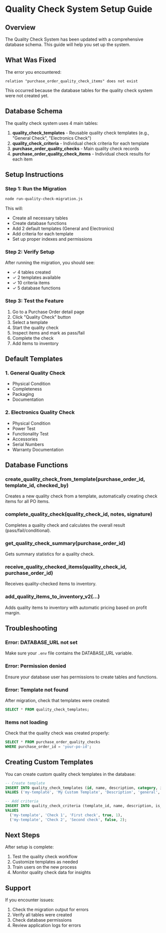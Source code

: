 # Quality Check System Setup Guide

## Overview

The Quality Check System has been updated with a comprehensive database schema. This guide will help you set up the system.

## What Was Fixed

The error you encountered:
```
relation "purchase_order_quality_check_items" does not exist
```

This occurred because the database tables for the quality check system were not created yet.

## Database Schema

The quality check system uses 4 main tables:

1. **quality_check_templates** - Reusable quality check templates (e.g., "General Check", "Electronics Check")
2. **quality_check_criteria** - Individual check criteria for each template
3. **purchase_order_quality_checks** - Main quality check records
4. **purchase_order_quality_check_items** - Individual check results for each item

## Setup Instructions

### Step 1: Run the Migration

```bash
node run-quality-check-migration.js
```

This will:
- Create all necessary tables
- Create database functions
- Add 2 default templates (General and Electronics)
- Add criteria for each template
- Set up proper indexes and permissions

### Step 2: Verify Setup

After running the migration, you should see:
- ✓ 4 tables created
- ✓ 2 templates available
- ✓ 10 criteria items
- ✓ 5 database functions

### Step 3: Test the Feature

1. Go to a Purchase Order detail page
2. Click "Quality Check" button
3. Select a template
4. Start the quality check
5. Inspect items and mark as pass/fail
6. Complete the check
7. Add items to inventory

## Default Templates

### 1. General Quality Check
- Physical Condition
- Completeness
- Packaging
- Documentation

### 2. Electronics Quality Check
- Physical Condition
- Power Test
- Functionality Test
- Accessories
- Serial Numbers
- Warranty Documentation

## Database Functions

### create_quality_check_from_template(purchase_order_id, template_id, checked_by)
Creates a new quality check from a template, automatically creating check items for all PO items.

### complete_quality_check(quality_check_id, notes, signature)
Completes a quality check and calculates the overall result (pass/fail/conditional).

### get_quality_check_summary(purchase_order_id)
Gets summary statistics for a quality check.

### receive_quality_checked_items(quality_check_id, purchase_order_id)
Receives quality-checked items to inventory.

### add_quality_items_to_inventory_v2(...)
Adds quality items to inventory with automatic pricing based on profit margin.

## Troubleshooting

### Error: DATABASE_URL not set
Make sure your `.env` file contains the DATABASE_URL variable.

### Error: Permission denied
Ensure your database user has permissions to create tables and functions.

### Error: Template not found
After migration, check that templates were created:
```sql
SELECT * FROM quality_check_templates;
```

### Items not loading
Check that the quality check was created properly:
```sql
SELECT * FROM purchase_order_quality_checks 
WHERE purchase_order_id = 'your-po-id';
```

## Creating Custom Templates

You can create custom quality check templates in the database:

```sql
-- Create template
INSERT INTO quality_check_templates (id, name, description, category, is_active)
VALUES ('my-template', 'My Custom Template', 'Description', 'general', true);

-- Add criteria
INSERT INTO quality_check_criteria (template_id, name, description, is_required, sort_order)
VALUES 
  ('my-template', 'Check 1', 'First check', true, 1),
  ('my-template', 'Check 2', 'Second check', false, 2);
```

## Next Steps

After setup is complete:
1. Test the quality check workflow
2. Customize templates as needed
3. Train users on the new process
4. Monitor quality check data for insights

## Support

If you encounter issues:
1. Check the migration output for errors
2. Verify all tables were created
3. Check database permissions
4. Review application logs for errors


